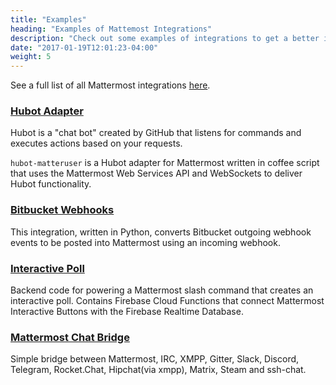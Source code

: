 ```yaml
---
title: "Examples"
heading: "Examples of Mattemost Integrations"
description: "Check out some examples of integrations to get a better idea of how you can extend Mattermost."
date: "2017-01-19T12:01:23-04:00"
weight: 5
---
```


See a full list of all Mattermost integrations <a target="_blank" href="https://mattermost.com/marketplace/">here</a>.

### [Hubot Adapter](https://github.com/loafoe/hubot-matteruser)

Hubot is a "chat bot" created by GitHub that listens for commands and executes actions based on your requests.

`hubot-matteruser` is a Hubot adapter for Mattermost written in coffee script that uses the Mattermost Web Services API and WebSockets to deliver Hubot functionality.

### [Bitbucket Webhooks](https://github.com/danielkappelle/bitbucket-mattermost-bridge)

This integration, written in Python, converts Bitbucket outgoing webhook events to be posted into Mattermost using an incoming webhook.

### [Interactive Poll](https://github.com/jedfonner/MattermostOnFire)

Backend code for powering a Mattermost slash command that creates an interactive poll. Contains Firebase Cloud Functions that connect Mattermost Interactive Buttons with the Firebase Realtime Database.

### [Mattermost Chat Bridge](https://github.com/42wim/matterbridge)

Simple bridge between Mattermost, IRC, XMPP, Gitter, Slack, Discord, Telegram, Rocket.Chat, Hipchat(via xmpp), Matrix, Steam and ssh-chat.
